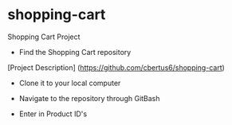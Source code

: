 # shopping-cart
Shopping Cart Project

+ Find the Shopping Cart repository

[Project Description]
(https://github.com/cbertus6/shopping-cart)

+ Clone it to your local computer

+ Navigate to the repository through GitBash

+ Enter in Product ID's 
